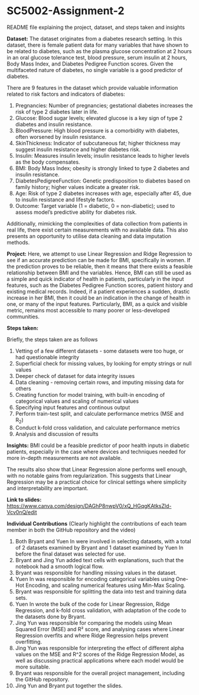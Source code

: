 # SC5002-Assignment-2

README file explaining the project, dataset, and steps taken and insights

**Dataset:** The dataset originates from a diabetes research setting. In this dataset, there is female patient data for many variables that have shown to be related to diabetes, such as the plasma glucose concentration at 2 hours in an oral glucose tolerance test, blood pressure, serum insulin at 2 hours, Body Mass Index, and Diabetes Pedigree Function scores. Given the multifaceted nature of diabetes, no single variable is a good predictor of diabetes. 

There are 9 features in the dataset which provide valuable information related to risk factors and indicators of diabetes:
1) Pregnancies: Number of pregnancies; gestational diabetes increases the risk of type 2 diabetes later in life.
2) Glucose: Blood sugar levels; elevated glucose is a key sign of type 2 diabetes and insulin resistance.
3) BloodPressure: High blood pressure is a comorbidity with diabetes, often worsened by insulin resistance.
4) SkinThickness: Indicator of subcutaneous fat; higher thickness may suggest insulin resistance and higher diabetes risk.
5) Insulin: Measures insulin levels; insulin resistance leads to higher levels as the body compensates.
6) BMI: Body Mass Index; obesity is strongly linked to type 2 diabetes and insulin resistance.
7) DiabetesPedigreeFunction: Genetic predisposition to diabetes based on family history; higher values indicate a greater risk.
8) Age: Risk of type 2 diabetes increases with age, especially after 45, due to insulin resistance and lifestyle factors.
9) Outcome: Target variable (1 = diabetic, 0 = non-diabetic); used to assess model’s predictive ability for diabetes risk.

Additionally, mimicking the complexities of data collection from patients in real life, there exist certain measurements with no available data. This also presents an opportunity to utilise data cleaning and data imputation methods.

**Project:** Here, we attempt to use Linear Regression and Ridge Regression to see if an accurate prediction can be made for BMI, specifically in women. If the prediction proves to be reliable, then it means that there exists a feasible relationship between BMI and the variables. Hence, BMI can still be used as a simple and quick indicator of health in patients, particularly in the input features, such as the Diabetes Pedigree Function scores, patient history and existing medical records. Indeed, if a patient experiences a sudden, drastic increase in her BMI, then it could be an indication in the change of health in one, or many of the input features. Particularly, BMI, as a quick and visible metric, remains most accessible to many poorer or less-developed communities. 

**Steps taken:**

Briefly, the steps taken are as follows

1. Vetting of a few different datasets - some datasets were too huge, or had questionable integrity
2. Superficial check for missing values, by looking for empty strings or null values
3. Deeper check of dataset for data integrity issues
4. Data cleaning - removing certain rows, and imputing missing data for others
5. Creating function for model training, with built-in encoding of categorical values and scaling of numerical values
6. Specifying input features and continous output
7. Perform train-test split, and calculate performance metrics (MSE and R<sub>2</sub>)
8. Conduct k-fold cross validation, and calculate performance metrics
9. Analysis and discussion of results

**Insights:**
BMI could be a feasible predictor of poor health inputs in diabetic patients, especially in the case where devices and techniques needed for more in-depth measurements are not available.

The results also show that Linear Regression alone performs well enough, with no notable gains from regularization. This suggests that Linear Regression may be a practical choice for clinical settings where simplicity and interpretability are important.

**Link to slides:** https://www.canva.com/design/DAGhP8nwpV0/xQ_HGqgKAtksZld-Vcv0nQ/edit

**Individual Contributions** (Clearly highlight the contributions of each team member in both the GitHub repository and the video)
1. Both Bryant and Yuen In were involved in selecting datasets, with a total of 2 datasets examined by Bryant and 1 dataset examined by Yuen In before the final dataset was selected for use. 
2. Bryant and Jing Yun added text cells with explanations, such that the notebook had a smooth logical flow.
3. Bryant was responsible for handling missing values in the dataset.
4. Yuen In was responsible for encoding categorical variables using One-Hot Encoding, and scaling numerical features using Min-Max Scaling.
5. Bryant was responsible for splitting the data into test and training data sets.
6. Yuen In wrote the bulk of the code for Linear Regression, Ridge Regression, and k-fold cross validation, with adaptation of the code to the datasets done by Bryant.
7. Jing Yun was responsible for comparing the models using Mean Squared Error (MSE) and R² score, and analysing cases where Linear Regression overfits and where Ridge Regression helps
prevent overfitting.
8. Jing Yun was responsible for interpreting the effect of different alpha values on the MSE and R^2 scores of the Ridge Regression Model, as well as discussing practical applications where each model would be more suitable.
9. Bryant was responsible for the overall project management, including the GitHub repository.
10. Jing Yun and Bryant put together the slides.
